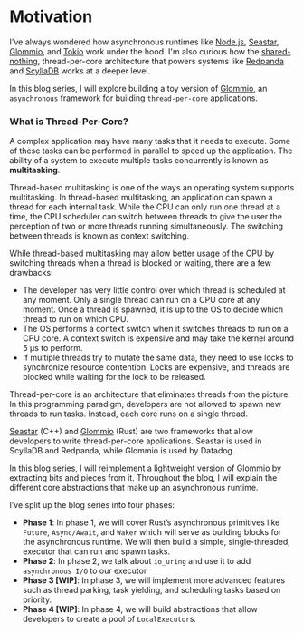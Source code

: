# Motivation

I've always wondered how asynchronous runtimes like [Node.js](https://nodejs.org/en/about), [Seastar](https://seastar.io/), [Glommio](https://docs.rs/glommio/latest/glommio/), and [Tokio](https://tokio.rs/) work under the hood. I'm also curious how the [shared-nothing](https://seastar.io/shared-nothing/#:~:text=The%20Seastar%20Model%3A%20Shared%2Dnothing&text=Seastar%20runs%20one%20application%20thread,cores%20must%20be%20handled%20explicitly.), thread-per-core architecture that powers systems like [Redpanda](https://redpanda.com/) and [ScyllaDB](https://www.scylladb.com/) works at a deeper level.

In this blog series, I will explore building a toy version of [Glommio](https://docs.rs/glommio/latest/glommio/), an `asynchronous` framework for building `thread-per-core` applications.

### What is Thread-Per-Core?

A complex application may have many tasks that it needs to execute. Some of these tasks can be performed in parallel to speed up the application. The ability of a system to execute multiple tasks concurrently is known as **multitasking**.

Thread-based multitasking is one of the ways an operating system supports multitasking. In thread-based multitasking, an application can spawn a thread for each internal task. While the CPU can only run one thread at a time, the CPU scheduler can switch between threads to give the user the perception of two or more threads running simultaneously. The switching between threads is known as context switching. 

While thread-based multitasking may allow better usage of the CPU by switching threads when a thread is blocked or waiting, there are a few drawbacks:

- The developer has very little control over which thread is scheduled at any moment. Only a single thread can run on a CPU core at any moment. Once a thread is spawned, it is up to the OS to decide which thread to run on which CPU.
- The OS performs a context switch when it switches threads to run on a CPU core. A context switch is expensive and may take the kernel around 5 μs to perform.
- If multiple threads try to mutate the same data, they need to use locks to synchronize resource contention. Locks are expensive, and threads are blocked while waiting for the lock to be released.

Thread-per-core is an architecture that eliminates threads from the picture. In this programming paradigm, developers are not allowed to spawn new threads to run tasks. Instead, each core runs on a single thread.

[Seastar](https://seastar.io/) (C++) and [Glommio](https://docs.rs/glommio/latest/glommio/) (Rust) are two frameworks that allow developers to write thread-per-core applications. Seastar is used in ScyllaDB and Redpanda, while Glommio is used by Datadog.

In this blog series, I will reimplement a lightweight version of Glommio by extracting bits and pieces from it. Throughout the blog, I will explain the different core abstractions that make up an asynchronous runtime.

I’ve split up the blog series into four phases:

- **Phase 1**: In phase 1, we will cover Rust’s asynchronous primitives like `Future`, `Async/Await`, and `Waker` which will serve as building blocks for the asynchronous runtime. We will then build a simple, single-threaded, executor that can run and spawn tasks.
- **Phase 2**: In phase 2, we talk about `io_uring` and use it to add `asynchronous I/O` to our executor
- **Phase 3 [WIP]**: In phase 3, we will implement more advanced features such as thread parking, task yielding, and scheduling tasks based on priority.
- **Phase 4 [WIP]**: In phase 4, we will build abstractions that allow developers to create a pool of `LocalExecutor`s.
